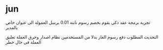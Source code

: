 # jun
تجربة برمجة عقد ذكي يقوم بخصم رسوم تابتة 0.01
يرسل العمولة الى عنوان خاص بالمدير

التحديث المطلوب 
دفع رسوم الغاز بدلا من المستخدمين
نظام اصدار وحرق العملة
تعليق العملة فى حال خطر
